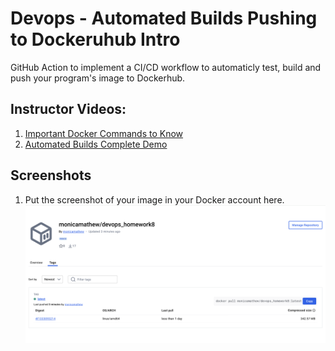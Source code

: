 # Devops - Automated Builds Pushing to Dockeruhub Intro

GitHub Action to implement a CI/CD workflow to automaticly test, build and push your program's image to Dockerhub. 

## Instructor Videos:

1. [Important Docker Commands to Know](https://youtu.be/B26ecGh8tMw)
2. [Automated Builds Complete Demo](https://youtu.be/PZVT1IOC0Zo)

## Screenshots

1.  Put the screenshot of your image in your Docker account here.
![Image published in Docker hub account](Docker_hub_image.png)

